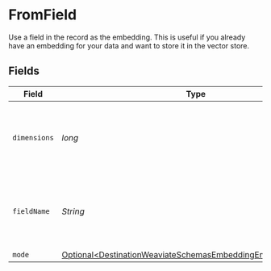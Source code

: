 # FromField

Use a field in the record as the embedding. This is useful if you already have an embedding for your data and want to store it in the vector store.


## Fields

| Field                                                                                                                                    | Type                                                                                                                                     | Required                                                                                                                                 | Description                                                                                                                              | Example                                                                                                                                  |
| ---------------------------------------------------------------------------------------------------------------------------------------- | ---------------------------------------------------------------------------------------------------------------------------------------- | ---------------------------------------------------------------------------------------------------------------------------------------- | ---------------------------------------------------------------------------------------------------------------------------------------- | ---------------------------------------------------------------------------------------------------------------------------------------- |
| `dimensions`                                                                                                                             | *long*                                                                                                                                   | :heavy_check_mark:                                                                                                                       | The number of dimensions the embedding model is generating                                                                               | 1536                                                                                                                                     |
| `fieldName`                                                                                                                              | *String*                                                                                                                                 | :heavy_check_mark:                                                                                                                       | Name of the field in the record that contains the embedding                                                                              | embedding                                                                                                                                |
| `mode`                                                                                                                                   | [Optional\<DestinationWeaviateSchemasEmbeddingEmbedding5Mode>](../../models/shared/DestinationWeaviateSchemasEmbeddingEmbedding5Mode.md) | :heavy_minus_sign:                                                                                                                       | N/A                                                                                                                                      |                                                                                                                                          |